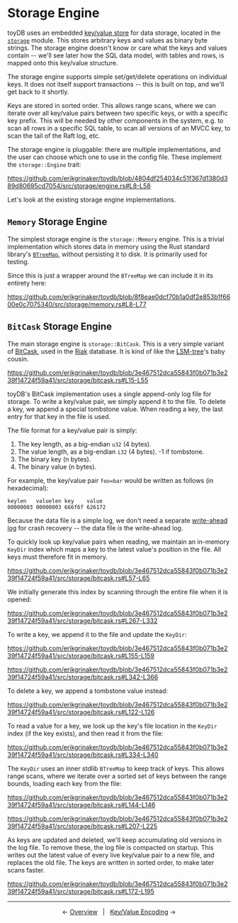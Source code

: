 # Storage Engine

toyDB uses an embedded [key/value store](https://en.wikipedia.org/wiki/Key–value_database) for data
storage, located in the [`storage`](https://github.com/erikgrinaker/toydb/tree/213e5c02b09f1a3cac6a8bbd0a81773462f367f5/src/storage)
module. This stores arbitrary keys and values as binary byte strings. The storage engine doesn't
know or care what the keys and values contain -- we'll see later how the SQL data model, with tables
and rows, is mapped onto this key/value structure.

The storage engine supports simple set/get/delete operations on individual keys. It does not itself
support transactions -- this is built on top, and we'll get back to it shortly.

Keys are stored in sorted order. This allows range scans, where we can iterate over all key/value
pairs between two specific keys, or with a specific key prefix. This will be needed by other
components in the system, e.g. to scan all rows in a specific SQL table, to scan all versions of an
MVCC key, to scan the tail of the Raft log, etc.

The storage engine is pluggable: there are multiple implementations, and the user can choose which
one to use in the config file. These implement the `storage::Engine` trait:

https://github.com/erikgrinaker/toydb/blob/4804df254034c51f367d1380d389d80695cd7054/src/storage/engine.rs#L8-L58

Let's look at the existing storage engine implementations.

## `Memory` Storage Engine

The simplest storage engine is the `storage::Memory` engine. This is a trivial implementation which
stores data in memory using the Rust standard library's
[`BTreeMap`](https://doc.rust-lang.org/std/collections/struct.BTreeMap.html), without persisting
it to disk. It is primarily used for testing.

Since this is just a wrapper around the `BTreeMap` we can include it in its entirety here:

https://github.com/erikgrinaker/toydb/blob/8f8eae0dcf70b1a0df2e853b1f6600e0c7075340/src/storage/memory.rs#L8-L77

## `BitCask` Storage Engine

The main storage engine is `storage::BitCask`. This is a very simple variant of
[BitCask](https://riak.com/assets/bitcask-intro.pdf), used in the [Riak](https://riak.com/)
database. It is kind of like the [LSM-tree](https://en.wikipedia.org/wiki/Log-structured_merge-tree)'s
baby cousin.

https://github.com/erikgrinaker/toydb/blob/3e467512dca55843f0b071b3e239f14724f59a41/src/storage/bitcask.rs#L15-L55

toyDB's BitCask implementation uses a single append-only log file for storage. To write a key/value
pair, we simply append it to the file. To delete a key, we append a special tombstone value. When
reading a key, the last entry for that key in the file is used.

The file format for a key/value pair is simply:

1. The key length, as a big-endian `u32` (4 bytes).
2. The value length, as a big-endian `i32` (4 bytes). -1 if tombstone.
3. The binary key (n bytes).
4. The binary value (n bytes).

For example, the key/value pair `foo=bar` would be written as follows (in hexadecimal):

```
keylen   valuelen key    value
00000003 00000003 666f6f 626172
```

Because the data file is a simple log, we don't need a separate [write-ahead log](https://en.wikipedia.org/wiki/Write-ahead_logging)
for crash recovery -- the data file _is_ the write-ahead log.

To quickly look up key/value pairs when reading, we maintain an in-memory `KeyDir` index which maps
a key to the latest value's position in the file. All keys must therefore fit in memory.

https://github.com/erikgrinaker/toydb/blob/3e467512dca55843f0b071b3e239f14724f59a41/src/storage/bitcask.rs#L57-L65

We initially generate this index by scanning through the entire file when it is opened:

https://github.com/erikgrinaker/toydb/blob/3e467512dca55843f0b071b3e239f14724f59a41/src/storage/bitcask.rs#L267-L332

To write a key, we append it to the file and update the `KeyDir`:

https://github.com/erikgrinaker/toydb/blob/3e467512dca55843f0b071b3e239f14724f59a41/src/storage/bitcask.rs#L155-L159

https://github.com/erikgrinaker/toydb/blob/3e467512dca55843f0b071b3e239f14724f59a41/src/storage/bitcask.rs#L342-L366

To delete a key, we append a tombstone value instead:

https://github.com/erikgrinaker/toydb/blob/3e467512dca55843f0b071b3e239f14724f59a41/src/storage/bitcask.rs#L122-L126

To read a value for a key, we look up the key's file location in the `KeyDir` index (if the key
exists), and then read it from the file:

https://github.com/erikgrinaker/toydb/blob/3e467512dca55843f0b071b3e239f14724f59a41/src/storage/bitcask.rs#L334-L340

The `KeyDir` uses an inner stdlib `BTreeMap` to keep track of keys. This allows range scans, where
we iterate over a sorted set of keys between the range bounds, loading each key from the file:

https://github.com/erikgrinaker/toydb/blob/3e467512dca55843f0b071b3e239f14724f59a41/src/storage/bitcask.rs#L144-L146

https://github.com/erikgrinaker/toydb/blob/3e467512dca55843f0b071b3e239f14724f59a41/src/storage/bitcask.rs#L207-L225

As keys are updated and deleted, we'll keep accumulating old versions in the log file. To remove
these, the log file is compacted on startup. This writes out the latest value of every live
key/value pair to a new file, and replaces the old file. The keys are written in sorted order, to
make later scans faster.

https://github.com/erikgrinaker/toydb/blob/3e467512dca55843f0b071b3e239f14724f59a41/src/storage/bitcask.rs#L172-L195

---

<p align="center">
← <a href="overview.md">Overview</a> &nbsp; | &nbsp; <a href="encoding.md">Key/Value Encoding</a> →
</p>